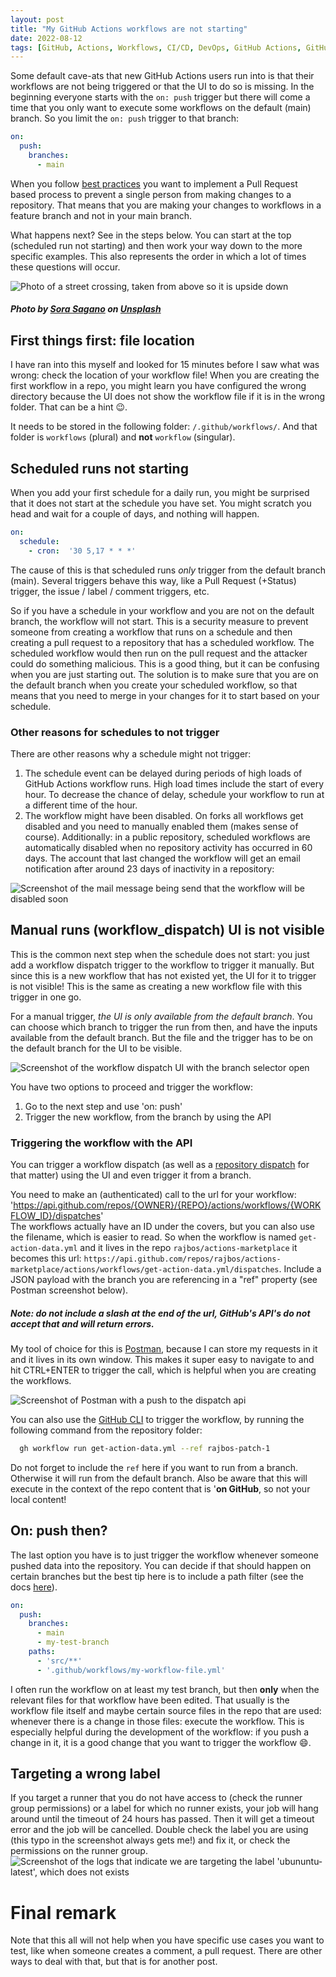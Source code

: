 ```yaml
---
layout: post
title: "My GitHub Actions workflows are not starting"
date: 2022-08-12
tags: [GitHub, Actions, Workflows, CI/CD, DevOps, GitHub Actions, GitHub Workflows, GitHub CI/CD, GitHub DevOps, Workflows not starting, actions not starting]
---
```


Some default cave-ats that new GitHub Actions users run into is that their workflows are not being triggered or that the UI to do so is missing. In the beginning everyone starts with the `on: push` trigger but there will come a time that you only want to execute some workflows on the default (main) branch. So you limit the `on: push` trigger to that branch:

``` yaml
on:
  push:
    branches:
      - main
```

When you follow [best practices](/blog/2019/07/10/DevOps-Principles-series) you want to implement a Pull Request based process to prevent a single person from making changes to a repository. That means that you are making your changes to workflows in a feature branch and not in your main branch.

What happens next? See in the steps below. You can start at the top (scheduled run not starting) and then work your way down to the more specific examples. This also represents the order in which a lot of times these questions will occur.

![Photo of a street crossing, taken from above so it is upside down](/images/2022/20220812/sora-sagano-MKE7NKsaBZM-unsplash.jpg)
##### Photo by <a href="https://unsplash.com/@sorasagano?utm_source=unsplash&utm_medium=referral&utm_content=creditCopyText">Sora Sagano</a> on <a href="https://unsplash.com/s/photos/up-side-down?utm_source=unsplash&utm_medium=referral&utm_content=creditCopyText">Unsplash</a>
  
## First things first: file location
I have ran into this myself and looked for 15 minutes before I saw what was wrong: check the location of your workflow file! When you are creating the first workflow in a repo, you might learn you have configured the wrong directory because the UI does not show the workflow file if it is in the wrong folder. That can be a hint 😉.

It needs to be stored in the following folder: `/.github/workflows/`. And that folder is `workflows` (plural) and **not** `workflow` (singular). 

## Scheduled runs not starting
When you add your first schedule for a daily run, you might be surprised that it does not start at the schedule you have set. You might scratch you head and wait for a couple of days, and nothing will happen.

``` yaml
on:
  schedule:
    - cron:  '30 5,17 * * *'
```
The cause of this is that scheduled runs *only* trigger from the default branch (main). Several triggers behave this way, like a Pull Request (+Status) trigger, the issue / label / comment triggers, etc.

So if you have a schedule in your workflow and you are not on the default branch, the workflow will not start. This is a security measure to prevent someone from creating a workflow that runs on a schedule and then creating a pull request to a repository that has a scheduled workflow. The scheduled workflow would then run on the pull request and the attacker could do something malicious. This is a good thing, but it can be confusing when you are just starting out. The solution is to make sure that you are on the default branch when you create your scheduled workflow, so that means that you need to merge in your changes for it to start based on your schedule.

### Other reasons for schedules to not trigger
There are other reasons why a schedule might not trigger: 
1. The schedule event can be delayed during periods of high loads of GitHub Actions workflow runs. High load times include the start of every hour. To decrease the chance of delay, schedule your workflow to run at a different time of the hour.
1. The workflow might have been disabled. On forks all workflows get disabled and you need to manually enabled them (makes sense of course). Additionally: in a public repository, scheduled workflows are automatically disabled when no repository activity has occurred in 60 days. The account that last changed the workflow will get an email notification after around 23 days of inactivity in a repository:

![Screenshot of the mail message being send that the workflow will be disabled soon](/images/2022/20220812/20220812_EmailNotification.png)

## Manual runs (workflow_dispatch) UI is not visible
This is the common next step when the schedule does not start: you just add a workflow dispatch trigger to the workflow to trigger it manually. But since this is a new workflow that has not existed yet, the UI for it to trigger is not visible! This is the same as creating a new workflow file with this trigger in one go. 

For a manual trigger, *the UI is only available from the default branch*. You can choose which branch to trigger the run from then, and have the inputs available from the default branch. But the file and the trigger has to be on the default branch for the UI to be visible.

![Screenshot of the workflow dispatch UI with the branch selector open](/images/2022/20220812/20220812_Workflow_dispatch.png)

You have two options to proceed and trigger the workflow:
1. Go to the next step and use 'on: push'
1. Trigger the new workflow, from the branch by using the API

### Triggering the workflow with the API
You can trigger a workflow dispatch (as well as a [repository dispatch](https://docs.github.com/en/actions/using-workflows/events-that-trigger-workflows#repository_dispatch) for that matter) using the UI and even trigger it from a branch.

You need to make an (authenticated) call to the url for your workflow:  
'https://api.github.com/repos/{OWNER}/{REPO}/actions/workflows/{WORKFLOW_ID}/dispatches'  
The workflows actually have an ID under the covers, but you can also use the filename, which is easier to read. So when the workflow is named `get-action-data.yml` and it lives in the repo `rajbos/actions-marketplace` it becomes this url:
`https://api.github.com/repos/rajbos/actions-marketplace/actions/workflows/get-action-data.yml/dispatches`. Include a JSON payload with the branch you are referencing in a "ref" property (see Postman screenshot below).
##### Note: do not include a slash at the end of the url, GitHub's API's do not accept that and will return errors.  

My tool of choice for this is [Postman](https://www.postman.com/product/rest-client/), because I can store my requests in it and it lives in its own window. This makes it super easy to navigate to and hit CTRL+ENTER to trigger the call, which is helpful when you are creating the workflows.

![Screenshot of Postman with a push to the dispatch api](/images/2022/20220812/20220812_Postman.png)

You can also use the [GitHub CLI](https://cli.github.com/manual/gh_workflow_run) to trigger the workflow, by running the following command from the repository folder:
``` bash
  gh workflow run get-action-data.yml --ref rajbos-patch-1
```
Do not forget to include the `ref` here if you want to run from a branch. Otherwise it will run from the default branch. Also be aware that this will execute in the context of the repo content that is '**on GitHub**, so not your local content!

## On: push then?
The last option you have is to just trigger the workflow whenever someone pushed data into the repository. You can decide if that should happen on certain branches but the best tip here is to include a path filter (see the docs [here](https://docs.github.com/en/actions/using-workflows/events-that-trigger-workflows#push)).

``` yaml	
on:
  push:
    branches:
      - main
      - my-test-branch
    paths:
      - 'src/**'
      - '.github/workflows/my-workflow-file.yml'
```

I often run the workflow on at least my test branch, but then **only** when the relevant files for that workflow have been edited. That usually is the workflow file itself and maybe certain source files in the repo that are used: whenever there is a change in those files: execute the workflow. This is especially helpful during the development of the workflow: if you push a change in it, it is a good change that you want to trigger the workflow 😄.

## Targeting a wrong label
If you target a runner that you do not have access to (check the runner group permissions) or a label for which no runner exists, your job will hang around until the timeout of 24 hours has passed. Then it will get a timeout error and the job will be cancelled. Double check the label you are using (this typo in the screenshot always gets me!) and fix it, or check the permissions on the runner group.  
![Screenshot of the logs that indicate we are targeting the label 'ubununtu-latest', which does not exists](/images/2022/20220812/20220812_RunnerLabel.png) 

# Final remark
Note that this all will not help when you have specific use cases you want to test, like when someone creates a comment, a pull request. There are other ways to deal with that, but that is for another post.
